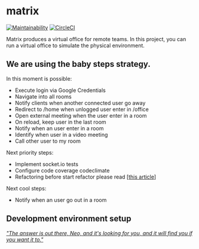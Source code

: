 
# matrix
[![Maintainability](https://api.codeclimate.com/v1/badges/b413dfd83356f4e128d5/maintainability)](https://codeclimate.com/github/juliemar/matrix/maintainability) [![CircleCI](https://circleci.com/gh/ResultadosDigitais/matrix.svg?style=svg)](https://circleci.com/gh/ResultadosDigitais/matrix)


Matrix produces a virtual office for remote teams. In this project, you can run a virtual office to simulate the physical environment.

## We are using the baby steps strategy.

In this moment is possible:
- Execute login via Google Credentials
- Navigate into all rooms
- Notify clients when another connected user go away
- Redirect to /home when unlogged user enter in /office
- Open external meeting when the user enter in a room
- On reload, keep user in the last room
- Notify when an user enter in a room
- Identify when user in a video meeting
- Call other user to my room 

Next priority steps:
- Implement socket.io tests
- Configure code coverage codeclimate
- Refactoring before start refactor please read [[this article](https://martinfowler.com/articles/refactoring-document-load.html)] 

Next cool steps:

- Notify when an user go out in a room

## Development environment setup

[ _"The answer is out there, Neo, and it's looking for you, and it will find you if you want it to."_](SETUP.md)
